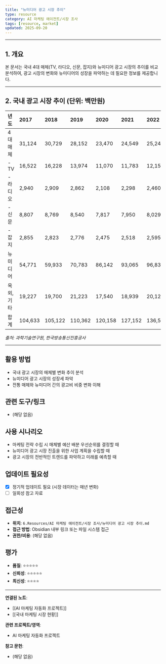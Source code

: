 ```yaml
---
title: "뉴미디어 광고 시장 추이"
type: resource
category: AI 마케팅 에이전트/시장 조사
tags: [resource, market]
updated: 2025-09-20
---
```



---

## 1. 개요

본 문서는 국내 4대 매체(TV, 라디오, 신문, 잡지)와 뉴미디어 광고 시장의 추이를 비교 분석하여, 광고 시장의 변화와 뉴미디어의 성장을 파악하는 데 필요한 정보를 제공합니다.

---

## 2. 국내 광고 시장 추이 (단위: 백만원)

| 년도 | 2017 | 2018 | 2019 | 2020 | 2021 | 2022 | 2023 |
| :--- | :--- | :--- | :--- | :--- | :--- | :--- | :--- |
| 4대매체 | 31,124 | 30,729 | 28,152 | 23,470 | 24,549 | 25,243 | 23,324 |
| - TV | 16,522 | 16,228 | 13,974 | 11,070 | 11,783 | 12,159 | 10,751 |
| - 라디오 | 2,940 | 2,909 | 2,862 | 2,108 | 2,298 | 2,460 | 2,256 |
| - 신문 | 8,807 | 8,769 | 8,540 | 7,817 | 7,950 | 8,029 | 7,865 |
| - 잡지 | 2,855 | 2,823 | 2,776 | 2,475 | 2,518 | 2,595 | 2,452 |
| 뉴미디어 | 54,771 | 59,933 | 70,783 | 86,142 | 93,065 | 96,838 | 95,742 |
| 옥외, 기타 | 19,227 | 19,700 | 21,223 | 17,540 | 18,939 | 20,128 | 20,978 |
| 합계 | 104,633 | 105,122 | 110,362 | 120,158 | 127,152 | 136,552 | 142,210 |

*출처: 과학기술연구원, 한국방송통신진흥공사*

---

## 활용 방법
<!-- 이 자료를 어떻게 활용할 수 있는가? -->
- 국내 광고 시장의 매체별 변화 추이 분석
- 뉴미디어 광고 시장의 성장세 파악
- 전통 매체와 뉴미디어 간의 광고비 비중 변화 이해

## 관련 도구/링크
<!-- 관련된 도구, 웹사이트, 링크들 -->
- (해당 없음)

## 사용 시나리오
<!-- 어떤 상황에서 이 자료가 유용할 것인가? -->
- 마케팅 전략 수립 시 매체별 예산 배분 우선순위를 결정할 때
- 뉴미디어 광고 시장 진출을 위한 사업 계획을 수립할 때
- 광고 시장의 전반적인 트렌드를 파악하고 미래를 예측할 때

## 업데이트 필요성
<!-- 이 자료가 시간이 지나면 업데이트가 필요한가? -->
- [x] 정기적 업데이트 필요 (시장 데이터는 매년 변화)
- [ ] 일회성 참고 자료

## 접근성
<!-- 이 자료에 어떻게 접근할 수 있는가? -->
- **위치**: `6.Resources/AI 마케팅 에이전트/시장 조사/뉴미디어 광고 시장 추이.md`
- **접근 방법**: Obsidian 내부 링크 또는 파일 시스템 접근
- **권한/비용**: (해당 없음)

## 평가
<!-- 이 자료의 품질이나 신뢰성에 대한 평가 -->
- **품질**: ⭐⭐⭐⭐⭐
- **신뢰성**: ⭐⭐⭐⭐⭐
- **최신성**: ⭐⭐⭐⭐

---

**연결된 노트**:
- [[AI 마케팅 자동화 프로젝트]]
- [[국내 마케팅 시장 현황]]

**관련 프로젝트/영역**:
- AI 마케팅 자동화 프로젝트

**참고 문헌**:
- (해당 없음)
